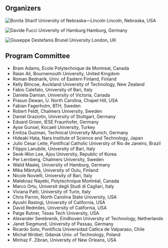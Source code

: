 ## Organizers

<div class="photos">

![[Bonita Sharif](mailto:bsharif@unl.edu)  
University of  
Nebraska—Lincoln  
Lincoln, Nebraska, USA](bonita.png)

![[Davide Fucci](mailto:fucci@informatik.uni-hamburg.de)  
University of Hamburg  
Hamburg, Germany  
&nbsp;](davide.png)

![[Giuseppe Destefanis](mailto:giuseppe.destefanis@brunel.ac.uk)  
Brunel University  
London, UK  
&nbsp;](giuseppe.png)

</div>

## Program Committee

*   Bram Adams, Ecole Polytechnique de Montreal, Canada
*   Raian Ali, Bournemouth University, United Kingdom
*   Roman Bednarik, Univ. of Eastern Finland, Finland
*   Kelly Blincoe, Auckland University of Technology, New Zealand
*   Fabio Calefato, University of Bari, Italy
*   Daniela Damian, University of Victoria, Canada
*   Prasun Dewan, U. North Carolina, Chapel Hill, USA
*   Fabian Fagerholm, BTH, Sweden
*   Robert Feldt, Chalmers University, Sweden
*   Daniel Graziotin, University of Stuttgart, Germany
*   Eduard Groen, IESE Fraunhofer, Germany
*   Ayse Gunsel, Kocaeli University, Turkey
*   Emitza Guzman, Technical University Munich, Germany
*   Hideaki Hata, Nara Institute of Science and Technology, Japan
*   Julio Cesar Leite, Pontifical Catholic University of Rio de Janeiro, Brazil
*   Filippo Lanubile, University of Bari, Italy
*   Seok-Won Lee, Ajou University, Republic of Korea
*   Per Lernberg, Chalmers University, Sweden
*   Walid Maalej, University of Hamburg, Germany
*   Mika Mäntylä, University of Oulu, Finland
*   Nicole Novielli, University of Bari, Italy
*   Maleknaz Nayebi, Polytechnique Montréal, Canada
*   Marco Ortu, Universit degli Studi di Cagliari, Italy
*   Viviana Patti, University of Turin, Italy
*   Chris Parnin, North Carolina State University, USA
*   Ayushi Rastogi, University of California, USA
*   David Redmiles, University of California, USA
*   Paige Rutner, Texas Tech University, USA
*   Alexander Serebrenik, Eindhoven University of Technology, Netherlands
*   Janet Siegmund, University of Passau, Germany
*   Ricardo Soto, Pontificia Universidad Catlica de Valparaso, Chile
*   Michał Wróbel, Gdansk Univ. of Technology, Poland
*   Minhaz F. Zibran, University of New Orleans, USA
